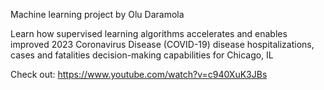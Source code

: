 Machine learning project by Olu Daramola

Learn how supervised learning algorithms accelerates and enables improved 2023 Coronavirus Disease (COVID-19) disease hospitalizations, cases and fatalities decision-making capabilities for Chicago, IL

Check out: https://www.youtube.com/watch?v=c940XuK3JBs
